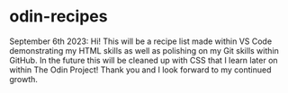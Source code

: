 # odin-recipes
September 6th 2023: Hi! This will be a recipe list made within VS Code demonstrating my HTML skills as well as polishing on my Git skills within GitHub. In the future this will be cleaned up with CSS that I learn later on within The Odin Project! Thank you and I look forward to my continued growth. 